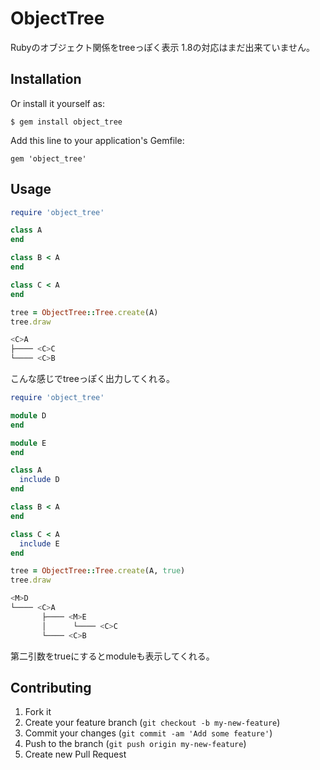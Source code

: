 # ObjectTree

Rubyのオブジェクト関係をtreeっぽく表示
1.8の対応はまだ出来ていません。

## Installation

Or install it yourself as:

    $ gem install object_tree
    
Add this line to your application's Gemfile:

    gem 'object_tree'

## Usage

``` ruby
require 'object_tree'

class A
end

class B < A
end

class C < A
end

tree = ObjectTree::Tree.create(A)
tree.draw
```

```zsh
<C>A
├──── <C>C
└──── <C>B
```

こんな感じでtreeっぽく出力してくれる。


```ruby
require 'object_tree'

module D
end

module E
end

class A
  include D
end

class B < A
end

class C < A
  include E
end

tree = ObjectTree::Tree.create(A, true)
tree.draw
```

```zsh
<M>D
└──── <C>A
       ├──── <M>E
       │      └──── <C>C
       └──── <C>B
```

第二引数をtrueにするとmoduleも表示してくれる。


## Contributing

1. Fork it
2. Create your feature branch (`git checkout -b my-new-feature`)
3. Commit your changes (`git commit -am 'Add some feature'`)
4. Push to the branch (`git push origin my-new-feature`)
5. Create new Pull Request
